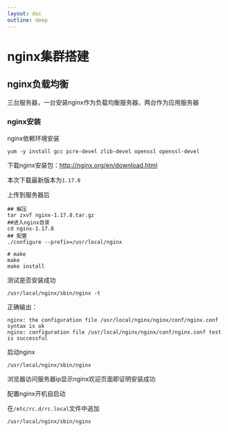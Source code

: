 ```yaml
---
layout: doc
outline: deep
---
```


# nginx集群搭建

## nginx负载均衡

三台服务器，一台安装nginx作为负载均衡服务器，两台作为应用服务器

### nginx安装

nginx依赖环境安装

```shell
yum -y install gcc pcre-devel zlib-devel openssl openssl-devel
```

下载nginx安装包：http://nginx.org/en/download.html

本次下载最新版本为`1.17.8`

上传到服务器后

```shell
## 解压
tar zxvf nginx-1.17.8.tar.gz
##进入nginx目录
cd nginx-1.17.8
## 配置
./configure --prefix=/usr/local/nginx

# make
make
make install
```

测试是否安装成功

```shell
/usr/local/nginx/sbin/nginx -t
```

正确输出：

```
nginx: the configuration file /usr/local/nginx/nginx/conf/nginx.conf syntax is ok
nginx: configuration file /usr/local/nginx/nginx/conf/nginx.conf test is successful
```

启动nginx

```shell
/usr/local/nginx/sbin/nginx
```

浏览器访问服务器ip显示nginx欢迎页面即证明安装成功

配置nginx开机自启动

在`/etc/rc.d/rc.local`文件中追加

```shell
/usr/local/nginx/sbin/nginx
```




